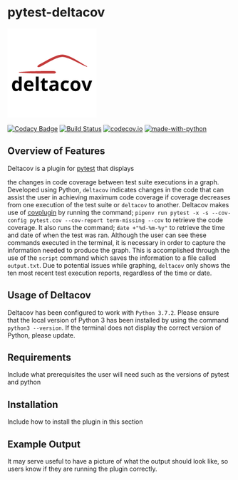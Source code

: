# pytest-deltacov

![logo](.github/Logo.png "pytest-deltacov")

[![Codacy Badge](https://api.codacy.com/project/badge/Grade/deaa8e29dd3a45cd96f40b94f7d1e801)](https://app.codacy.com/app/ALEXANDERB82/pytest-deltacov?utm_source=github.com&utm_medium=referral&utm_content=inTestiGator/pytest-deltacov&utm_campaign=Badge_Grade_Dashboard)
[![Build Status](https://api.travis-ci.com/inTestiGator/pytest-deltacov.svg?branch=master)](https://travis-ci.com/inTestiGator/pytest-deltacov)
[![codecov.io](http://codecov.io/github/inTestiGator/pytest-deltacov/coverage.svg?branch=master)](http://codecov.io/github/inTestiGator/pytest-deltacov?branch=master)
[![made-with-python](https://img.shields.io/badge/Made%20with-Python-orange.svg)](https://www.python.org/)

## Overview of Features

Deltacov is a plugin for [pytest](https://github.com/pytest-dev) that displays

the changes in code coverage between test suite executions in a graph. Developed
using Python, `deltacov` indicates changes in the code that can assist the user
in achieving maximum code coverage if coverage decreases from one execution of
the test suite or `deltacov` to another. Deltacov makes use of
[covplugin](https://pypi.org/project/pytest-cov/) by running the command;
`pipenv run pytest -x -s --cov-config pytest.cov --cov-report term-missing --cov`
to retrieve the code coverage. It also runs the command; `date +"%d-%m-%y"` to
retrieve the time and date of when the test was ran. Although the user can see
these commands executed in the terminal, it is necessary in order to capture the
information needed to produce the graph. This is accomplished through the use of
the `script` command which saves the information to a file called `output.txt`.
Due to potential issues while graphing, `deltacov` only shows the ten most recent
test execution reports, regardless of the time or date.

## Usage of Deltacov

Deltacov has been configured to work with `Python 3.7.2`. Please ensure that the
local version of Python 3 has been installed by using the command `python3 --version`.
If the terminal does not display the correct version of Python, please update.

## Requirements

  Include what prerequisites the user will need such as the versions of pytest
  and python

## Installation

  Include how to install the plugin in this section

## Example Output

  It may serve useful to have a picture of what the output should look like,
  so users know if they are running the plugin correctly.
